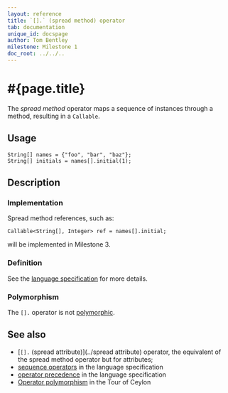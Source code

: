 ```yaml
---
layout: reference
title: `[].` (spread method) operator
tab: documentation
unique_id: docspage
author: Tom Bentley
milestone: Milestone 1
doc_root: ../../..
---
```


# #{page.title}

The *spread method* operator maps a sequence of instances through a 
method, resulting in a `Callable`.

## Usage 

    String[] names = {"foo", "bar", "baz"};
    String[] initials = names[].initial(1);

## Description

### Implementation

Spread method references, such as:

<!-- no-check -->
    Callable<String[], Integer> ref = names[].initial;
    
will be implemented in Milestone 3.

### Definition

See the [language specification](#{page.doc_root}/#{site.urls.spec_relative}#listmap) for 
more details.

### Polymorphism

The `[].` operator is not [polymorphic](#{page.doc_root}/reference/operator/operator-polymorphism). 

## See also

* [`[].` (spread attribute)](../spread attribute) operator, the equivalent of the 
  spread method operator but for attributes;
* [sequence operators](#{page.doc_root}/#{site.urls.spec_relative}#listmap) in the 
  language specification
* [operator precedence](#{page.doc_root}/#{site.urls.spec_relative}#operatorprecedence) in the 
  language specification
* [Operator polymorphism](#{page.doc_root}/tour/language-module/#operator_polymorphism) 
  in the Tour of Ceylon

